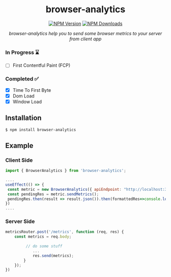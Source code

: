 <div align="center">
  
# browser-analytics

[![NPM Version][npm-version-image]][npm-url]
[![NPM Downloads][npm-downloads-image]][npm-url]

<i> browser-analytics help you to send some browser metrics to your server from client app </i>

</div>

<h3>In Progress ⌛</h3>

- [ ] First Contentful Paint (FCP)

<h3>Completed ✅ </h3>

- [x] Time To First Byte
- [x] Dom Load 
- [x] Window Load

## Installation

```sh
$ npm install browser-analytics
```

[npm-downloads-image]: https://badgen.net/npm/dw/browser-analytics
[npm-url]: https://www.npmjs.com/package/browser-analytics
[npm-version-image]: https://badgen.net/npm/v/browser-analytics

## Example

<!-- eslint-disable no-unused-vars -->

### Client Side 

```js
import { BrowserAnalytics } from 'browser-analytics';

....
useEffect(() => {
 const metric = new BrowserAnalytics({ apiEndpoint: "http://localhost:3001/metrics" })
 const pendingRes = metric.sendMetrics();
 pendingRes.then(result => result.json()).then(formattedRes=>console.log(formattedRes));
})
....        
```
### Server Side

```js
metricsRouter.post('/metrics', function (req, res) {
    const metrics = req.body;
  
         // do some stuff
            ...
            res.send(metrics);
        }
    });
})
```
